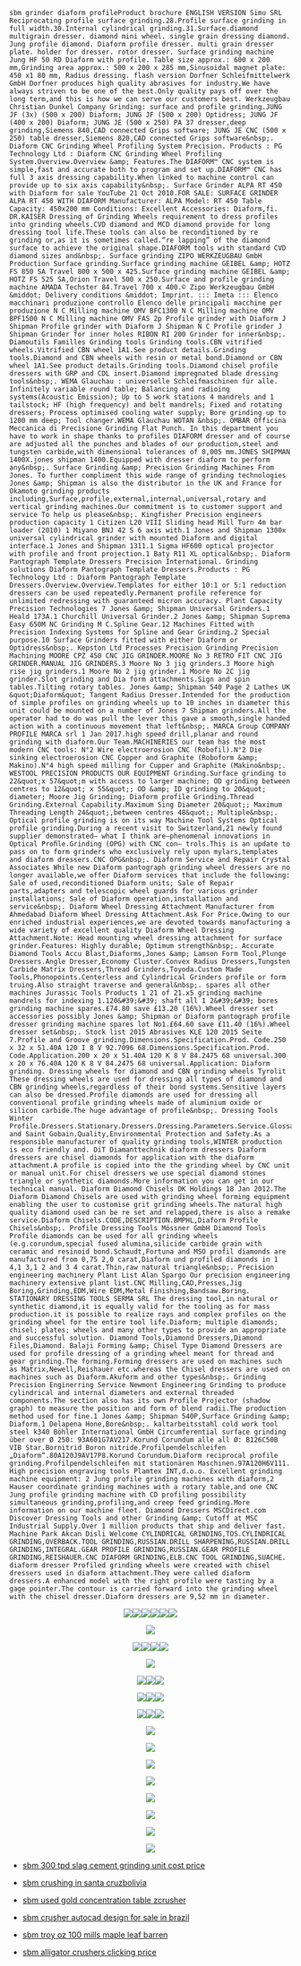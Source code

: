
```
sbm grinder diaform profileProduct brochure ENGLISH VERSION Simu SRL Reciprocating profile surface grinding.28.Profile surface grinding in full width.30.Internal cylindrical grinding.31.Surface.diamond multigrain dresser. diamond mini wheel. single grain dressing diamond. Jung profile diamond. Diaform profile dresser. multi grain dresser plate. holder for dresser. rotor dresser. Surface grinding machine Jung HF 50 RD Diaform with profile. Table size approx.: 600 x 200 mm,Grinding area approx.: 500 x 200 x 285 mm,Sinusoidal magnet plate: 450 x1 80 mm, Radius dressing. flash version Dorfner Schleifmittelwerk GmbH Dorfner produces high quality abrasives for industry.We have always striven to be one of the best.Only quality pays off over the long term,and this is how we can serve our customers best. Werkzeugbau Christian Dunkel Company Grinding: surface and profile grinding.JUNG JF (3x) (500 x 200) Diaform; JUNG JF (500 x 200) Optidress; JUNG JF (400 x 200) Diaform; JUNG JE (500 x 250) PA 37 dresser,deep grinding,Siemens 840,CAD connected Grips software; JUNG JE CNC (500 x 250) table dresser,Siemens 820,CAD connected Grips software&nbsp;. Diaform CNC Grinding Wheel Profiling System Precision. Products : PG Technology Ltd : Diaform CNC Grinding Wheel Profiling System.Overview.Overview &amp; Features.The DIAFORM™ CNC system is simple,fast and accurate both to program and set up.DIAFORM™ CNC has full 3 axis dressing capability.When linked to machine control can provide up to six axis capability&nbsp;. Surface Grinder ALPA RT 450 with Diaform for sale YouTube 21 Oct 2010.FOR SALE: SURFACE GRINDER ALPA RT 450 WITH DIAFORM Manufacturer: ALPA Model: RT 450 Table Capacity: 450x200 mm Conditions: Excellent Accessories: Diaform,fi. DR.KAISER Dressing of Grinding Wheels requirement to dress profiles into grinding wheels.CVD diamond and MCD diamond provide for long dressing tool life.These tools can also be reconditioned by re grinding or,as it is sometimes called.“re lapping” of the diamond surface to achieve the original shape.DIAFORM tools with standard CVD diamond sizes and&nbsp;. Surface grinding ZIPO WERKZEUGBAU GmbH Production Surface grinding.Surface grinding machine GEIBEL &amp; HOTZ FS 850 SA Travel 800 x 500 x 425.Surface grinding machine GEIBEL &amp; HOTZ FS 525 SA,Orion Travel 500 x 250.Surface and profile grinding machine AMADA Techster 84.Travel 700 x 400.© Zipo Werkzeugbau GmbH &middot; Delivery conditions &middot; Imprint. ::: Imeta ::: Elenco macchinari produzione controllo Elenco delle principali macchine per produzione N C Milling machine OMV BFC1300 N C Milling machine OMV BPF1500 N C Milling machine OMV FAS 2p Profile grinder with Diaform J Shipman Profile grinder with Diaform J Shipman N C Profile grinder J Shipman Grinder for inner holes RIBON RI 200 Grinder for inner&nbsp;. Diamoutils Familles Grinding tools Grinding tools.CBN vitrified wheels.Vitrified CBN wheel 1A1.See product details.Grinding tools.Diamond and CBN wheels with resin or metal bond.Diamond or CBN wheel 1A1.See product details.Grinding tools.Diamond chisel profile dressers with GRP and CDL insert.Diamond impregnated blade dressing tools&nbsp;. WEMA Glauchau : universelle Schleifmaschinen für alle. Infinitely variable round table; Balancing and radioing systems(Acoustic Emission); Up to 5 work stations 4 mandrels and 1 tailstock; HF (high frequency) and belt mandrels; Fixed and rotating dressers; Process optimised cooling water supply; Bore grinding up to 1200 mm deep; Tool changer.WEMA Glauchau WOTAN &nbsp;. OMBAR Officina Meccanica di Precisione Grinding Flat Punch. In this department you have to work in shape thanks to profiles DIAFORM dresser and of course are adjusted all the punches and blades of our production,steel and tungsten carbide,with dimensional tolerances of 0,005 mm.JONES SHIPMAN 1400X.jones shipman 1400.Equipped with dresser diaform to perform any&nbsp;. Surface Grinding &amp; Precision Grinding Machines From Jones. To further compliment this wide range of grinding technologies Jones &amp; Shipman is also the distributor in the UK and France for Okamoto grinding products including,Surface,profile,external,internal,universal,rotary and vertical grinding machines.Our commitment is to customer support and service To help us please&nbsp;. Kingfisher Precision engineers production capacity 1 Citizen L20 VIII Sliding head Mill Turn 4m bar loader (2010) 1 Miyano BNJ 42 S 6 axis with.1 Jones and Shipman 1300x universal cylindrical grinder with mounted Diaform and digital interface.1 Jones and Shipman 1311.1 Sigma HF600 optical projector with profile and front projection.1 Baty R11 XL optical&nbsp;. Diaform Pantograph Template Dressers Precision International. Grinding solutions Diaform Pantograph Template Dressers.Products : PG Technology Ltd : Diaform Pantograph Template Dressers.Overview.Overview.Templates for either 10:1 or 5:1 reduction dressers can be used repeatedly.Permanent profile reference for unlimited redressing with guaranteed micron accuracy. Plant Capacity Precision Technologies 7 Jones &amp; Shipman Universal Grinders.1 Heald 173A.1 Churchill Universal Grinder.2 Jones &amp; Shipman Suprema Easy 650M NC Grinding M C.Spline Gear.12 Machines Fitted with Precision Indexing Systems for Spline and Gear Grinding.2 Special purpose.10 Surface Grinders fitted with either Diaform or Optidress&nbsp;. Kepston Ltd Processes Precision Grinding Precision Machining MOORE CPZ 450 CNC JIG GRINDER.MOORE No 3 RETRO FIT CNC JIG GRINDER.MANUAL JIG GRINDERS.3 Moore No 3 jig grinders.3 Moore high rise jig grinders.1 Moore No 2 jig grinder.1 Moore No 2C jig grinder.Slot grinding and Dia form attachments.Sign and spin tables.Tilting rotary tables. Jones &amp; Shipman 540 Page 2 Lathes UK &quot;Diaform&quot; Tangent Radius Dresser.Intended for the production of simple profiles on grinding wheels up to 10 inches in diameter this unit could be mounted on a number of Jones 7 Shipman grinders.All the operator had to do was pull the lever this gave a smooth,single handed action with a continuous movement that left&nbsp;. MARCA Group COMPANY PROFILE MARCA srl 1 Jan 2017.high speed drill,planar and round grinding with diaform.Our Team.MACHINERIES our team has the most modern CNC tools: N°2 Wire electroerosion CNC (Robofil).N°2 Die sinking electroerosion CNC Copper and Graphite (Roboform &amp; Makino).N°4 high speed milling for Cupper and Graphite (Makino&nbsp;. WESTOOL PRECISION PRODUCTS OUR EQUIPMENT Grinding.Surface grinding to 22&quot;x 57&quot;m with access to larger machine; OD grinding between centres to 12&quot; x 55&quot;; OD &amp; ID grinding to 20&quot; diameter; Moore Jig Grinding; Diaform profile Grinding.Thread Grinding.External Capability.Maximum Sing Diameter 20&quot;; Maximum Threading Length 24&quot;,between centres 48&quot;; Multiple&nbsp;. Optical profile grinding is on its way Machine Tool Systems Optical profile grinding.During a recent visit to Switzerland,21 newly found supplier demonstrated— what I think are—phenomenal innovations in Optical Proﬁle.Grinding (OPG) with CNC con— trols.This is an update to pass on to form grinders who exclusively rely upon mylars,templates and diaform dressers.CNC OPG&nbsp;. Diaform Service and Repair Crystal Associates While new Diaform pantograph grinding wheel dressers are no longer available,we offer Diaform services that include the following: Sale of used,reconditioned Diaform units; Sale of Repair parts,adapters and telescopic wheel guards for various grinder installations; Sale of Diaform operation,installation and service&nbsp;. Diaform Wheel Dressing Attachment Manufacturer from Ahmedabad Diaform Wheel Dressing Attachment.Ask For Price.Owing to our enriched industrial experiences,we are devoted towards manufacturing a wide variety of excellent quality Diaform Wheel Dressing Attachment.Note: Head mounting wheel dressing attachment for surface grinder.Features: Highly durable; Optimum strength&nbsp;. Accurate Diamond Tools Accu Blast,Diaforms,Jones &amp; Lamson Form Tool,Plunge Dressers.Angle Dresser,Economy Cluster.Convex Radius Dressers,Tungsten Carbide Matrix Dressers,Thread Grinders,Toyoda.Custom Made Tools,Phonopoints.Centerless and Cylindrical Grinders profile or form truing.Also straight traverse and general&nbsp;. spares all other machines Jurassic Tools Products 1 21 of 21.x5 grinding machine mandrels for indexing 1.120&#39;&#39; shaft all 1 2&#39;&#39; bores grinding machine spares.£74.80 save £13.20 (16%).Wheel dresser set accessories possibly Jones &amp; Shipman or Diaform pantograph profile dresser grinding machine spares lot No1.£64.60 save £11.40 (16%).Wheel dresser set&nbsp;. Stock list 2015 Abrasives KLE 120 2015 Seite 7.Profile and Groove grinding.Dimensions.Specification.Prod. Code.250 x 32 x 51.40A 120 I 8 V 92.7096 68.Dimensions.Specification.Prod. Code.Application.200 x 20 x 51.40A 120 K 8 V 84.2475 68 universal.300 x 20 x 76.40A 120 K 8 V 84.2475 68 universal.Application: Diaform grinding. Dressing wheels for diamond and CBN grinding wheels Tyrolit These dressing wheels are used for dressing all types of diamond and CBN grinding wheels,regardless of their bond systems.Sensitive layers can also be dressed.Profile diamonds are used for dressing all conventional profile grinding wheels made of aluminium oxide or silicon carbide.The huge advantage of profile&nbsp;. Dressing Tools Winter Profile.Dressers.Stationary.Dressers.Dressing.Parameters.Service.Glossary.Contact.WINTER.Facts.CNC.Dressers.Ancillary.Dressers.7.WINTER and Saint Gobain.Quality,Environmental Protection and Safety.As a responsible manufacturer of quality grinding tools,WINTER production is eco friendly and. DiT Diamanttechnik diaform dressers Diaform dressers are chisel diamonds for application with the diaform attachment.A profile is copied into the the grinding wheel by CNC unit or manual unit.For chisel dressers we use special diamond stones triangle or synthetic diamonds.More information you can get in our technical manual. Diaform Diamond Chisels DK Holdings 18 Jan 2012.The Diaform Diamond Chisels are used with grinding wheel forming equipment enabling the user to customise grit grinding wheels.The natural high quality diamond used can be re set and relapped,there is also a remake service.Diaform Chisels.CODE,DESCRIPTION.BMPHL,Diaform Profile Chisels&nbsp;. Profile Dressing Tools Mössner GmbH Diamond Tools Profile diamonds can be used for all grinding wheels (e.g.corundum,special fused alumina,silicide carbide grain with ceramic and resinoid bond.Schaudt,Fortuna and MSO profil diamonds are manufactured from 0,75 2,0 carat,Diaform und profiled diamonds in 1 4,1 3,1 2 and 3 4 carat.Thin,raw natural triangle&nbsp;. Precision engineering machinery Plant List Alan Spargo Our precision engineering machinery extensive plant list.CNC Milling,CAD,Presses,Jig Boring,Grinding,EDM,Wire EDM,Metal Finishing,Bandsaw.Boring. STATIONARY DRESSING TOOLS SERMA SRL The dressing tool,in natural or synthetic diamond,it is equally valid for the tooling as for mass production.it is possible to realize rays and complex profiles on the grinding wheel for the entire tool life.Diaform; multiple diamonds; chisel; plates; wheels and many other types to provide an appropriate and successful solution. Diamond Tools,Diamond Dressers,Diamond Files,Diamond. Balaji Forming &amp; Chisel Type Diamond Dressers are used for profile dressing of a grinding wheel meant for thread and gear grinding.The forming.Forming dressers are used on machines such as Matrix,Newell,Reishauer etc.whereas the Chisel dressers are used on machines such as Diaform.Akuform and other types&nbsp;. Grinding Precision Enginerring Service Newmont Engineering Grinding to produce cylindrical and internal diameters and external threaded components.The section also has its own Profile Projector (shadow graph) to measure the position and form of blend radii.The production method used for fine.1 Jones &amp; Shipman 540P,Surface Grinding &amp; Diaform.1 Delapena Hone,Bore&nbsp;. kaltarbeitsstahl cold work tool steel k340 Böhler International GmbH Circumferential surface grinding über over Ø 250: 93A601G7AV217.Korund Corundum alle all Ø: B126C50B VIB Star.Bornitrid Boron nitride.Profilpendelschleifen „Diaform“.80A120J9AV17P8.Korund Corundum.Diaform reciprocal profile grinding.Profilpendelschleifen mit stationären Maschinen.97A120H6V111. High precision engraving tools Plamtex INT,d.o.o. Excellent grinding machine equipment: 2 Jung profile grinding machines with diaform,2 Hauser coordinate grinding machines with a rotary table,and one CNC Jung profile grinding machine with CD profiling possibility simultaneous grinding,profiling,and creep feed grinding.More information on our machine fleet. Diamond Dressers MSCDirect.com Discover Dressing Tools and other Grinding &amp; Cutoff at MSC Industrial Supply.Over 1 million products that ship and deliver fast. Machine Park Akcan Disli Welcome CYLINDRICAL GRINDING,TOS.CYLINDRICAL GRINDING,OVERBACK.TOOL GRINDING,RUSSIAN.DRILL SHARPENING,RUSSIAN.DRILL GRINDING,INTEGRAL.GEAR PROFILE GRINDING,RUSSIAN.GEAR PROFILE GRINDING,REISHAUER.CNC DIAFORM GRINDING,ELB.CNC TOOL GRINDING,SUACHE. diaform dresser Profiled grinding wheels were created with chisel dressers used in diaform attachment.They were called diaform dressers.A enhanced model with the right profile were tasting by a gage pointer.The contour is carried forward into the grinding wheel with the chisel dresser.Diaform dressers are 9,52 mm in diameter. 
```

<div align="center">
  
<a rel="nofollow" href="https://m.shibang-china.com?f=github&k=sbm+grinder+diaform+profile"><img src="https://static.shibang-china.com/en/l.png"></a><img src="https://static.shibang-china.com/en/hw.png"><a rel="nofollow" href="https://m.shibang-china.com/product/?f=github&k=sbm+grinder+diaform+profile"><img src="https://static.shibang-china.com/en/p.png"></a><a rel="nofollow" href="https://m.shibang-china.com/cases/?f=github&k=sbm+grinder+diaform+profile"><img src="https://static.shibang-china.com/en/c.png"></a><a rel="nofollow" href="https://m.shibang-china.com/news/?f=github&k=sbm+grinder+diaform+profile"><img src="https://static.shibang-china.com/en/n.png"></a><a rel="nofollow" href="https://m.shibang-china.com?f=github&k=sbm+grinder+diaform+profile"><img src="https://static.shibang-china.com/en/m.png"></a>

<a rel="nofollow" href="https://m.shibang-china.com/product/?f=github&k=sbm+grinder+diaform+profile"><img src="https://static.shibang-china.com/en/b.jpg"></a>
  
<a rel="nofollow" href="https://m.shibang-china.com/solution-aggregate.html?f=github&k=sbm+grinder+diaform+profile"><img src="https://static.shibang-china.com/en/a.jpg"></a><a rel="nofollow" href="https://m.shibang-china.com/solution-mine.html?f=github&k=sbm+grinder+diaform+profile"><img src="https://static.shibang-china.com/en/m.jpg"></a><a rel="nofollow" href="https://m.shibang-china.com/solution-mill.html?f=github&k=sbm+grinder+diaform+profile"><img src="https://static.shibang-china.com/en/g.jpg"></a><a rel="nofollow" href="https://m.shibang-china.com/solution-epc.html?f=github&k=sbm+grinder+diaform+profile"><img src="https://static.shibang-china.com/en/e.jpg"></a>

<a rel="nofollow" href="https://m.shibang-china.com/product/?f=github&k=sbm+grinder+diaform+profile"><img src="https://static.shibang-china.com/en/a-p.png"></a>

<a rel="nofollow" href="https://m.shibang-china.com/product/crusher/c6x.html?f=github&k=sbm+grinder+diaform+profile"><img src="https://static.shibang-china.com/en/j.jpg"></a><a rel="nofollow" href="https://m.shibang-china.com/product/crusher/ci5x.html?f=github&k=sbm+grinder+diaform+profile"><img src="https://static.shibang-china.com/en/i.jpg"></a><a rel="nofollow" href="https://m.shibang-china.com/product/crusher/hst.html?f=github&k=sbm+grinder+diaform+profile"><img src="https://static.shibang-china.com/en/c.jpg"></a>

<a rel="nofollow" href="https://m.shibang-china.com/product/mill/mtw.html?f=github&k=sbm+grinder+diaform+profile"><img src="https://static.shibang-china.com/en/mtw.jpg"></a><a rel="nofollow" href="https://m.shibang-china.com/product/mill/scm.html?f=github&k=sbm+grinder+diaform+profile"><img src="https://static.shibang-china.com/en/scm.jpg"></a><a rel="nofollow" href="https://m.shibang-china.com/product/mill/lm.html?f=github&k=sbm+grinder+diaform+profile"><img src="https://static.shibang-china.com/en/lm.jpg"></a>

<a rel="nofollow" href="https://m.shibang-china.com/product/sand/vsi6x.html?f=github&k=sbm+grinder+diaform+profile"><img src="https://static.shibang-china.com/en/6x.jpg"></a><a rel="nofollow" href="https://m.shibang-china.com/product/sand/vu.html?f=github&k=sbm+grinder+diaform+profile"><img src="https://static.shibang-china.com/en/vu.jpg"></a><a rel="nofollow" href="https://m.shibang-china.com/product/mobile/klun.html?f=github&k=sbm+grinder+diaform+profile"><img src="https://static.shibang-china.com/en/k.jpg"></a>

<a rel="nofollow" href="https://m.shibang-china.com/cases/?f=github&k=sbm+grinder+diaform+profile"><img src="https://static.shibang-china.com/en/case.png"></a>

<a rel="nofollow" href="https://m.shibang-china.com/cases/aggregate/202.html?f=github&k=sbm+grinder+diaform+profile"><img src="https://static.shibang-china.com/en/c-1.jpg"></a>

<a rel="nofollow" href="https://m.shibang-china.com/cases/aggregate/203.html?f=github&k=sbm+grinder+diaform+profile"><img src="https://static.shibang-china.com/en/c-2.jpg"></a>

<a rel="nofollow" href="https://m.shibang-china.com/cases/mill/123.html?f=github&k=sbm+grinder+diaform+profile"><img src="https://static.shibang-china.com/en/c-3.jpg"></a>

<a rel="nofollow" href="https://m.shibang-china.com/contact_us.html?f=github&k=sbm+grinder+diaform+profile"><img src="https://static.shibang-china.com/en/contact.png"></a>

<a rel="nofollow" href="https://swt.shibang-china.com/?f=github&k=sbm+grinder+diaform+profile"><img src="https://static.shibang-china.com/en/chat.png"></a>

<a rel="nofollow" href="https://whatsapp.shibangsoft.com/WhatsApp.php?f=github&k=sbm+grinder+diaform+profile"><img src="https://static.shibang-china.com/en/whatsapp.png"></a>

<a rel="nofollow" href="https://m.shibang-china.com/?f=github&k=sbm+grinder+diaform+profile"><img src="https://static.shibang-china.com/en/website.png"></a>

</div>


* [sbm 300 tpd slag cement grinding unit cost price](sbm%20300%20tpd%20slag%20cement%20grinding%20unit%20cost%20price.md)

* [sbm crushing in santa cruzbolivia](sbm%20crushing%20in%20santa%20cruzbolivia.md)

* [sbm used gold concentration table zcrusher](sbm%20used%20gold%20concentration%20table%20zcrusher.md)

* [sbm crusher autocad design for sale in brazil](sbm%20crusher%20autocad%20design%20for%20sale%20in%20brazil.md)

* [sbm troy oz 100 mills maple leaf barren](sbm%20troy%20oz%20100%20mills%20maple%20leaf%20barren.md)

* [sbm alligator crushers clicking price](sbm%20alligator%20crushers%20clicking%20price.md)